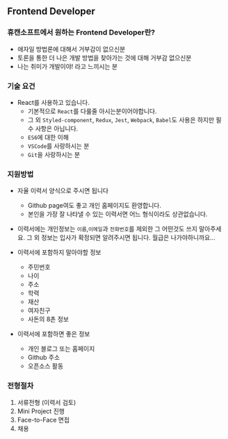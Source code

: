 ## Frontend Developer

### 휴캔소프트에서 원하는 Frontend Developer란?

* 애자일 방법론에 대해서 거부감이 없으신분
* 토론을 통한 더 나은 개발 방법을 찾아가는 것에 대해 거부감 없으신분
* 나는 취미가 개발이야! 라고 느끼시는 분

### 기술 요건

* React를 사용하고 있습니다.
  * 기본적으로 `React`를 다룰줄 아시는분이어야합니다.
  * 그 외 `Styled-component`, `Redux`, `Jest`, `Webpack`, `Babel`도 사용은 하지만 필수 사항은 아닙니다.
  * `ES6`에 대한 이해
  * `VSCode`를 사랑하시는 분
  * `Git`을 사랑하시는 분

### 지원방법

* 자율 이력서 양식으로 주시면 됩니다
  * Github page여도 좋고 개인 홈페이지도 환영합니다.
  * 본인을 가장 잘 나타낼 수 있는 이력서면 어느 형식이라도 상관없습니다.
* 이력서에는 개인정보는 `이름`,`이메일`과 `전화번호`를 제외한 그 어떤것도 쓰지 말아주세요. 그 외 정보는 입사가 확정되면 알려주시면 됩니다. 월급은 나가야하니까요...
  
* 이력서에 포함하지 말아야할 정보
  * 주민번호
  * 나이
  * 주소
  * 학력
  * 재산
  * 여자친구
  * 사돈의 8촌 정보

* 이력서에 포함하면 좋은 정보
  * 개인 블로그 또는 홈페이지
  * Github 주소
  * 오픈소스 활동

### 전형절차

1. 서류전형 (이력서 검토)
2. Mini Project 진행
3. Face-to-Face 면접
4. 채용